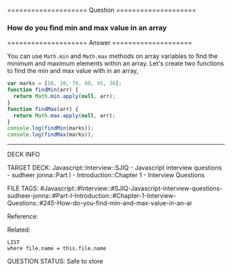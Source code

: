 ==================== Question ====================  

### How do you find min and max value in an array  

==================== Answer ====================  

You can use `Math.min` and `Math.max` methods on array variables to find the
minimum and maximum elements within an array. Let's create two functions to find
the min and max value with in an array,

```javascript
var marks = [50, 20, 70, 60, 45, 30];
function findMin(arr) {
  return Math.min.apply(null, arr);
}
function findMax(arr) {
  return Math.max.apply(null, arr);
}
console.log(findMin(marks));
console.log(findMax(marks));
```

---

DECK INFO

TARGET DECK: Javascript::Interview::SJIQ - Javascript interview questions -
sudheer jonna::Part I - Introduction::Chapter 1 - Interview Questions

FILE TAGS:
#Javascript::#Interview::#SJIQ-Javascript-interview-questions-sudheer-jonna::#Part-I-Introduction::#Chapter-1-Interview-Questions::#245-How-do-you-find-min-and-max-value-in-an-ar

Reference:

Related:

```dataview
LIST
where file.name = this.file.name
```

QUESTION STATUS: Safe to store
